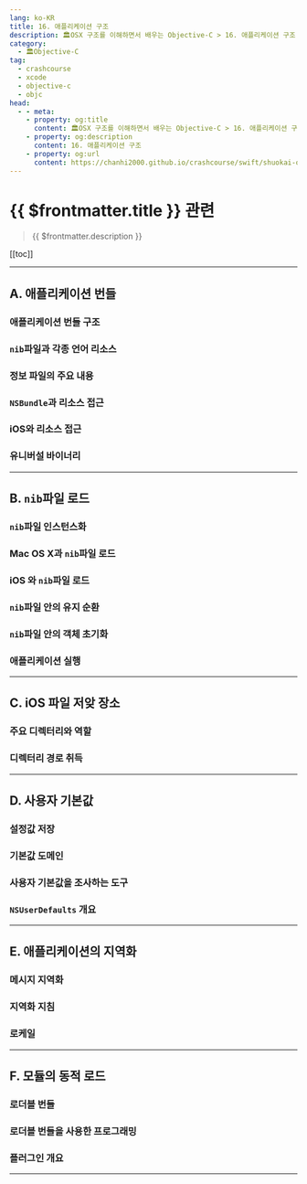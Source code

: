 ```yaml
---
lang: ko-KR
title: 16. 애플리케이션 구조
description: 🏛OSX 구조를 이해하면서 배우는 Objective-C > 16. 애플리케이션 구조
category:
  - 🏛Objective-C
tag: 
  - crashcourse
  - xcode
  - objective-c
  - objc
head:
  - - meta:
    - property: og:title
      content: 🏛OSX 구조를 이해하면서 배우는 Objective-C > 16. 애플리케이션 구조
    - property: og:description
      content: 16. 애플리케이션 구조
    - property: og:url
      content: https://chanhi2000.github.io/crashcourse/swift/shuokai-objc/16.html
---
```


# {{ $frontmatter.title }} 관련

> {{ $frontmatter.description }}

[[toc]]

---

## A. 애플리케이션 번들

### 애플리케이션 번들 구조

### `nib`파일과 각종 언어 리소스

### 정보 파일의 주요 내용

### `NSBundle`과 리소스 접근

### iOS와 리소스 접근

### 유니버설 바이너리

---

## B. `nib`파일 로드

### `nib`파일 인스턴스화

### Mac OS X과 `nib`파일 로드

### iOS 와 `nib`파일 로드

### `nib`파일 안의 유지 순환

### `nib`파일 안의 객체 초기화

### 애플리케이션 실행

---

## C. iOS 파일 저앚 장소

### 주요 디렉터리와 역할

### 디렉터리 경로 취득

---

## D. 사용자 기본값

### 설정값 저장

### 기본값 도메인

### 사용자 기본값을 조사하는 도구

### `NSUserDefaults` 개요

---

## E. 애플리케이션의 지역화

### 메시지 지역화

### 지역화 지침

### 로케일

---

## F. 모듈의 동적 로드

### 로더블 번들

### 로더블 번들을 사용한 프로그래밍

### 플러그인 개요

---

<TagLinks />
